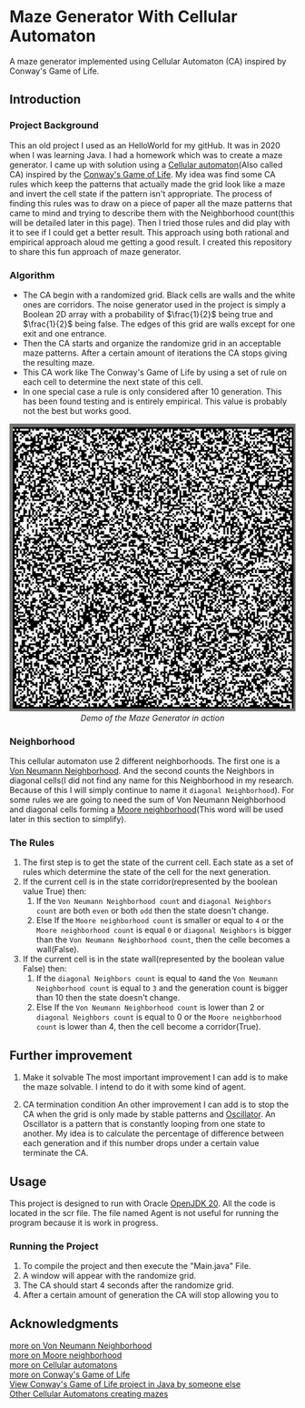 # Maze Generator With Cellular Automaton
A maze generator implemented using Cellular Automaton (CA) inspired by Conway's Game of Life.

## Introduction

### Project Background
This an old project I used as an HelloWorld for my gitHub.
It was in 2020 when I was learning Java. I had a homework which was to create a maze generator. I came up with solution using a [Cellular automaton](https://en.wikipedia.org/wiki/Cellular_automaton)(Also called CA) inspired by the [Conway's Game of Life](https://en.wikipedia.org/wiki/Conway%27s_Game_of_Life). 
My idea was find some CA rules which keep the patterns that actually made the grid look like a maze and invert the cell state if the pattern isn't appropriate.
The process of finding this rules was to draw on a piece of paper all the maze patterns that came to mind and trying to describe them with the Neighborhood count(this will be detailed later in this page). Then I tried those rules and did play with it to see if I could get a better result. This approach using both rational and empirical approach aloud me getting a good result.
I created this repository to share this fun approach of maze generator.


### Algorithm
- The CA begin with a randomized grid. Black cells are walls and the white ones are corridors. 
The noise generator used in the project is simply a Boolean 2D array with a probability of $\frac{1}{2}$  being true and $\frac{1}{2}$ being false.
The edges of this grid are walls except for one exit and one entrance. 
- Then the CA starts and organize the randomize grid in an acceptable maze patterns. 
After a certain amount of iterations the CA stops giving the resulting maze.
- This CA work like The Conway's Game of Life by using a set of rule on each cell to determine the next state of this cell.
- In one special case a rule is only considered after 10 generation. 
This has been found testing and is entirely empirical. 
This value is probably not the best but works good.


<p align="center">
  <img src="README_files/MazeGeneratorDemo.gif" alt="Demo Maze Generator" width="550">
  <br>
  <em>Demo of the Maze Generator in action</em>
</p>

### Neighborhood
This cellular automaton use 2 different neighborhoods.
The first one is a [Von Neumann Neighborhood](https://en.wikipedia.org/wiki/Von_Neumann_neighborhood).
And the second counts the Neighbors in diagonal cells(I did not find any name for this Neighborhood in my research. Because of this I will simply continue to name it `diagonal Neighborhood`).
For some rules we are going to need the sum of Von Neumann Neighborhood and diagonal cells forming a [Moore neighborhood](https://en.wikipedia.org/wiki/Moore_neighborhood)(This word will be used later in this section to simplify).

### The Rules
1. The first step is to get the state of the current cell. 
Each state as a set of rules which determine the state of the cell for the next generation.
2. If the current cell is in the state corridor(represented by the boolean value True) then: 
   1. If the `Von Neumann Neighborhood count` and `diagonal Neighbors count` are both `even` or both `odd` then the state doesn't change.
   2. Else If the `Moore neighborhood count` is smaller or equal to `4` or the `Moore neighborhood count` is equal `0` or `diagonal Neighbors` is bigger than the `Von Neumann Neighborhood count`, then the celle becomes a wall(False).
3. If the current cell is in the state wall(represented by the boolean value False) then:
   1. If the `diagonal Neighbors count` is equal to `4`and the `Von Neumann Neighborhood count` is equal to `3` and the generation count is bigger than 10 then the state doesn't change.
   2. Else If the `Von Neumann Neighborhood count` is lower than 2 or `diagonal Neighbors count` is equal to 0 or the `Moore neighborhood count` is lower than 4, then the cell become a corridor(True).

## Further improvement
1. Make it solvable
   The most important improvement I can add is to make the maze solvable. I intend to do it with some kind of agent.
   
   

2. CA termination condition
   An other improvement I can add is to stop the CA when the grid is only made by stable patterns and [Oscillator](https://en.wikipedia.org/wiki/Oscillator_(cellular_automaton)).
An Oscillator is a pattern that is constantly looping from one state to another. 
My idea is to calculate the percentage of difference between each generation and if this number drops under a certain value terminate the CA.

## Usage

This project is designed to run with Oracle [OpenJDK 20](https://www.oracle.com/java/technologies/javase/jdk20-archive-downloads.html). All the code is located in the scr file. 
The file named Agent is not useful for running the program because it is work in progress. 

### Running the Project
1. To compile the project and then execute the "Main.java" File.
2. A window will appear with the randomize grid.
3. The CA should start 4 seconds after the randomize grid.
4. After a certain amount of generation the CA will stop allowing you to

## Acknowledgments

[more on Von Neumann Neighborhood](https://en.wikipedia.org/wiki/Von_Neumann_neighborhood)
<br>
[more on Moore neighborhood](https://en.wikipedia.org/wiki/Moore_neighborhood)
<br>
[more on Cellular automatons](https://en.wikipedia.org/wiki/Cellular_automaton)
<br>
[more on Conway's Game of Life](https://en.wikipedia.org/wiki/Conway%27s_Game_of_Life)
<br>
[View Conway's Game of Life project in Java by someone else](https://github.com/leonpetrinos/GameOfLifeJavaFX)
<br>
[Other Cellular Automatons creating mazes](https://conwaylife.com/wiki/OCA:Maze#Mazectric)